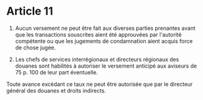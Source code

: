 # Article 11

1. Aucun versement ne peut être fait aux diverses parties prenantes avant que les transactions souscrites aient été approuvées par l'autorité compétente ou que les jugements de condamnation aient acquis force de chose jugée.

2. Les chefs de services interrégionaux et directeurs régionaux des douanes sont habilités à autoriser le versement anticipé aux aviseurs de 75 p. 100 de leur part éventuelle.

Toute avance excédant ce taux ne peut être autorisée que par le directeur général des douanes et droits indirects.
